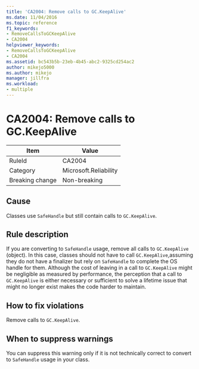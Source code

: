 ```yaml
---
title: 'CA2004: Remove calls to GC.KeepAlive'
ms.date: 11/04/2016
ms.topic: reference
f1_keywords:
- RemoveCallsToGCKeepAlive
- CA2004
helpviewer_keywords:
- RemoveCallsToGCKeepAlive
- CA2004
ms.assetid: bc543b5b-23eb-4b45-abc2-9325cd254ac2
author: mikejo5000
ms.author: mikejo
manager: jillfra
ms.workload:
- multiple
---
```

# CA2004: Remove calls to GC.KeepAlive

|Item|Value|
|-|-|
|RuleId|CA2004|
|Category|Microsoft.Reliability|
|Breaking change|Non-breaking|

## Cause
Classes use `SafeHandle` but still contain calls to `GC.KeepAlive`.

## Rule description
If you are converting to `SafeHandle` usage, remove all calls to `GC.KeepAlive` (object). In this case, classes should not have to call `GC.KeepAlive`,assuming they do not have a finalizer but rely on `SafeHandle` to complete the OS handle for them.  Although the cost of leaving in a call to `GC.KeepAlive` might be negligible as measured by performance, the perception that a call to `GC.KeepAlive` is either necessary or sufficient to solve a lifetime issue that might no longer exist makes the code harder to maintain.

## How to fix violations
Remove calls to `GC.KeepAlive`.

## When to suppress warnings
You can suppress this warning only if it is not technically correct to convert to `SafeHandle` usage in your class.
